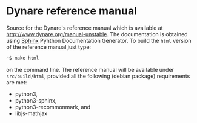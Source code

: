 # Dynare reference manual

Source for the Dynare's reference manual which is available at
<http://www.dynare.org/manual-unstable>. The documentation is obtained
using [Sphinx](http://www.sphinx-doc.org/) Pyhthon Documentation
Generator. To build the `html` version of the reference manual just type:

```bash
~$ make html
```

on the command line. The reference manual will be available under
`src/build/html`, provided all the following (debian package)
requirements are met:

 - python3,
 - python3-sphinx,
 - python3-recommonmark, and
 - libjs-mathjax
